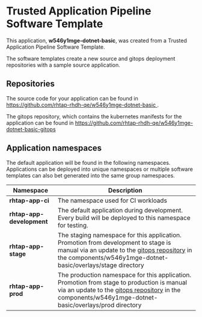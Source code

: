 # Trusted Application Pipeline Software Template

This application, **w546y1mge-dotnet-basic**, was created from a Trusted Application Pipeline Software Template.

The software templates create a new source and gitops deployment repositories with a sample source application. 

## Repositories

The source code for your application can be found in [https://github.com/rhtap-rhdh-qe/w546y1mge-dotnet-basic ](https://github.com/rhtap-rhdh-qe/w546y1mge-dotnet-basic ).
 
The gitops repository, which contains the kubernetes manifests for the application can be found in 
[https://github.com/rhtap-rhdh-qe/w546y1mge-dotnet-basic-gitops ](https://github.com/rhtap-rhdh-qe/w546y1mge-dotnet-basic-gitops ) 

## Application namespaces 

The default application will be found in the following namespaces. Applications can be deployed into unique namespaces or multiple software templates can also bet generated into the same group namespaces.  

|  Namespace   |  Description   |  
| -------- | -------- |
| **rhtap-app-ci** | The namespace used for CI workloads |
| **rhtap-app-development** | The default application during development. Every build will be deployed to this namespace for testing. |
| **rhtap-app-stage** | The staging namespace for this application. Promotion from development to stage is manual via an update to the [gitops repository](https://github.com/rhtap-rhdh-qe/w546y1mge-dotnet-basic-gitops ) in the components/w546y1mge-dotnet-basic/overlays/stage directory |
| **rhtap-app-prod** | The production namespace for this application. Promotion from stage to production is manual via an update to the [gitops repository](https://github.com/rhtap-rhdh-qe/w546y1mge-dotnet-basic-gitops ) in the components/w546y1mge-dotnet-basic/overlays/prod directory |
